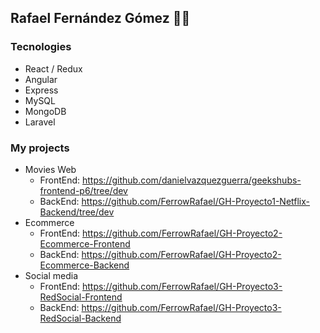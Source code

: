 ## Rafael Fernández Gómez 👨‍💻

### Tecnologies

- React / Redux
- Angular
- Express
- MySQL
- MongoDB
- Laravel

### My projects

 - Movies Web
    * FrontEnd: https://github.com/danielvazquezguerra/geekshubs-frontend-p6/tree/dev
    * BackEnd: https://github.com/FerrowRafael/GH-Proyecto1-Netflix-Backend/tree/dev
 - Ecommerce
    * FrontEnd: https://github.com/FerrowRafael/GH-Proyecto2-Ecommerce-Frontend
    * BackEnd: https://github.com/FerrowRafael/GH-Proyecto2-Ecommerce-Backend
 - Social media
    * FrontEnd: https://github.com/FerrowRafael/GH-Proyecto3-RedSocial-Frontend
    * BackEnd: https://github.com/FerrowRafael/GH-Proyecto3-RedSocial-Backend
<!--
**FerrowRafael/FerrowRafael** is a ✨ _special_ ✨ repository because its `README.md` (this file) appears on your GitHub profile.

Here are some ideas to get you started:

- 🔭 I’m currently working on ...
- 🌱 I’m currently learning ...
- 👯 I’m looking to collaborate on ...
- 🤔 I’m looking for help with ...
- 💬 Ask me about ...
- 📫 How to reach me: ...
- 😄 Pronouns: ...
- ⚡ Fun fact: ...
-->
